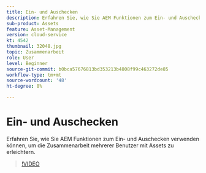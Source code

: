 ```yaml
---
title: Ein- und Auschecken
description: Erfahren Sie, wie Sie AEM Funktionen zum Ein- und Auschecken verwenden können, um die Zusammenarbeit mehrerer Benutzer mit Assets zu erleichtern.
sub-product: Assets
feature: Asset-Management
version: cloud-service
kt: 4542
thumbnail: 32048.jpg
topic: Zusammenarbeit
role: User
level: Beginner
source-git-commit: b0bca57676813bd353213b4808f99c463272de85
workflow-type: tm+mt
source-wordcount: '48'
ht-degree: 8%

---
```



# Ein- und Auschecken

Erfahren Sie, wie Sie AEM Funktionen zum Ein- und Auschecken verwenden können, um die Zusammenarbeit mehrerer Benutzer mit Assets zu erleichtern.

>[!VIDEO](https://video.tv.adobe.com/v/32048/?quality=12&learn=on&hidetitle=true)


